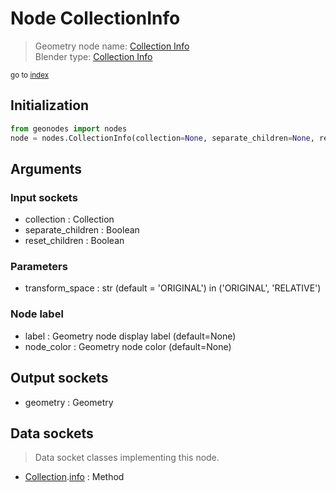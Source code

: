 
# Node CollectionInfo

> Geometry node name: [Collection Info](https://docs.blender.org/manual/en/latest/modeling/geometry_nodes/input/collection_info.html)<br>
  Blender type: [Collection Info](https://docs.blender.org/api/current/bpy.types.GeometryNodeCollectionInfo.html)
  
<sub>go to [index](/docs/index.md)</sub>

## Initialization

```python
from geonodes import nodes
node = nodes.CollectionInfo(collection=None, separate_children=None, reset_children=None, transform_space='ORIGINAL', label=None, node_color=None)
```



## Arguments


### Input sockets

- collection : Collection
- separate_children : Boolean
- reset_children : Boolean

### Parameters

- transform_space : str (default = 'ORIGINAL') in ('ORIGINAL', 'RELATIVE')

### Node label

- label : Geometry node display label (default=None)
- node_color : Geometry node color (default=None)

## Output sockets

- geometry : Geometry

## Data sockets

> Data socket classes implementing this node.
  
  
- [Collection](/docs/sockets/Collection.md).[info](/docs/sockets/Collection.md#info) : Method
  
